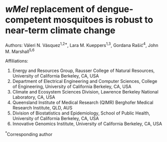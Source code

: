 # *wMel* replacement of dengue-competent mosquitoes is robust to near-term climate change

Authors: Váleri N. Vásquez<sup>1,2*</sup>, Lara M. Kueppers<sup>1,3</sup>, Gordana Rašić<sup>4</sup>, John M. Marshall<sup>5,6</sup>

Affiliations: 
1. Energy and Resources Group, Rausser College of Natural Resources, University of California Berkeley, CA, USA
2. Department of Electrical Engineering and Computer Sciences, College of Engineering, University of California Berkeley, CA, USA
3. Climate and Ecosystem Sciences Division, Lawrence Berkeley National Laboratory, CA, USA
4. Queensland Institute of Medical Research (QIMR) Berghofer Medical Research Institute, QLD, AUS
5. Division of Biostatistics and Epidemiology, School of Public Health, University of California Berkeley, CA, USA  
6. Innovative Genomics Institute, University of California Berkeley, CA, USA

<sup>*</sup>Corresponding author
